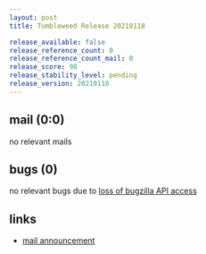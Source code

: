 ```yaml
---
layout: post
title: Tumbleweed Release 20210118

release_available: false
release_reference_count: 0
release_reference_count_mail: 0
release_score: 98
release_stability_level: pending
release_version: 20210118
---
```


## mail (0:0)

no relevant mails

## bugs (0)

<!--more-->

no relevant bugs due to [loss of bugzilla API access](https://bugzilla.opensuse.org/show_bug.cgi?id=1157722)



## links

- [mail announcement](https://github.com/boombatower/tumbleweed-review/issues/10)
